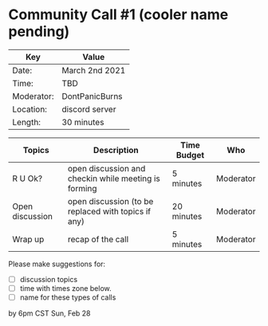 # Community Call #1 (cooler name pending)

Key | Value
------------ | -------------
 Date: | March 2nd 2021 
 Time: | TBD 
 Moderator:| DontPanicBurns 
 Location: | discord server 
 Length: | 30 minutes 

Topics | Description | Time Budget | Who
------------ | ------------- | ------------- | -------------
R U Ok?  | open discussion and checkin while meeting is forming | 5 minutes | Moderator
Open discussion | open discussion (to be replaced with topics if any) | 20 minutes | Moderator
Wrap up | recap of the call | 5 minutes | Moderator


Please make suggestions for:

  - [ ] discussion topics 
  - [ ] time with times zone below. 
  - [ ] name for these types of calls

by 6pm CST Sun, Feb 28


